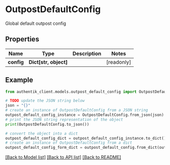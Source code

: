 # OutpostDefaultConfig

Global default outpost config

## Properties

Name | Type | Description | Notes
------------ | ------------- | ------------- | -------------
**config** | **Dict[str, object]** |  | [readonly] 

## Example

```python
from authentik_client.models.outpost_default_config import OutpostDefaultConfig

# TODO update the JSON string below
json = "{}"
# create an instance of OutpostDefaultConfig from a JSON string
outpost_default_config_instance = OutpostDefaultConfig.from_json(json)
# print the JSON string representation of the object
print(OutpostDefaultConfig.to_json())

# convert the object into a dict
outpost_default_config_dict = outpost_default_config_instance.to_dict()
# create an instance of OutpostDefaultConfig from a dict
outpost_default_config_form_dict = outpost_default_config.from_dict(outpost_default_config_dict)
```
[[Back to Model list]](../README.md#documentation-for-models) [[Back to API list]](../README.md#documentation-for-api-endpoints) [[Back to README]](../README.md)


